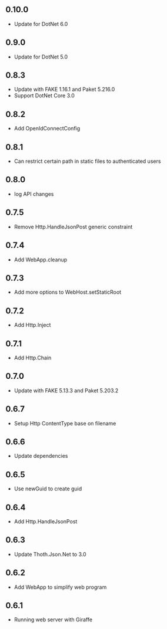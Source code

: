 ## 0.10.0
* Update for DotNet 6.0

## 0.9.0
* Update for DotNet 5.0

## 0.8.3
* Update with FAKE 1.16.1 and Paket 5.216.0
* Support DotNet Core 3.0

## 0.8.2
* Add OpenIdConnectConfig

## 0.8.1
* Can restrict certain path in static files to authenticated users

## 0.8.0
* log API changes

## 0.7.5
* Remove Http.HandleJsonPost generic constraint

## 0.7.4
* Add WebApp.cleanup

## 0.7.3
* Add more options to WebHost.setStaticRoot

## 0.7.2
* Add Http.Inject

## 0.7.1
* Add Http.Chain

## 0.7.0
* Update with FAKE 5.13.3 and Paket 5.203.2

## 0.6.7
* Setup Http ContentType base on filename

## 0.6.6
* Update dependencies

## 0.6.5
* Use newGuid to create guid

## 0.6.4
* Add Http.HandleJsonPost

## 0.6.3
* Update Thoth.Json.Net to 3.0

## 0.6.2
* Add WebApp to simplify web program

## 0.6.1
* Running web server with Giraffe
